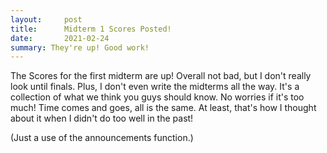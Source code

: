 ```yaml
---
layout:     post
title:      Midterm 1 Scores Posted!
date:       2021-02-24
summary: They're up! Good work!
---
```


The Scores for the first midterm are up! Overall not bad, but I don't really look until finals. Plus, I don't even write the midterms all the way. It's a collection of what we think you guys should know. No worries if it's too much! Time comes and goes, all is the same. At least, that's how I thought about it when I didn't do too well in the past!


(Just a use of the announcements function.)
